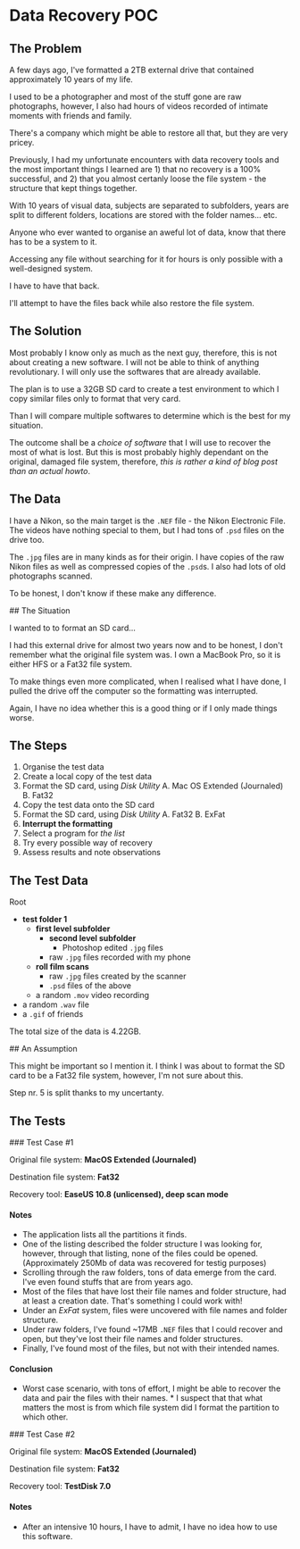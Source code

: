 # Data Recovery POC

## The Problem

A few days ago, I've formatted a 2TB external drive that contained approximately 10 years of my life.

I used to be a photographer and most of the stuff gone are raw photographs, however, I also had hours of videos recorded of intimate moments with friends and family.

There's a company which might be able to restore all that, but they are very pricey.

Previously, I had my unfortunate encounters with data recovery tools and the most important things I learned are 1) that no recovery is a 100% successful, and 2) that you almost certanly loose the file system - the structure that kept things together.

With 10 years of visual data, subjects are separated to subfolders, years are split to different folders, locations are stored with the folder names... etc.

Anyone who ever wanted to organise an aweful lot of data, know that there has to be a system to it.

Accessing any file without searching for it for hours is only possible with a well-designed system.

I have to have that back.

I'll attempt to have the files back while also restore the file system.

## The Solution

Most probably I know only as much as the next guy, therefore, this is not about creating a new software. I will not be able to think of anything revolutionary. I will only use the softwares that are already available.

The plan is to use a 32GB SD card to create a test environment to which I copy similar files only to format that very card.

Than I will compare multiple softwares to determine which is the best for my situation.

The outcome shall be a _choice of software_ that I will use to recover the most of what is lost. But this is most probably highly dependant on the original, damaged file system, therefore, _this is rather a kind of blog post than an actual howto_.

## The Data

I have a Nikon, so the main target is the `.NEF` file - the Nikon Electronic File.
The videos have nothing special to them, but I had tons of `.psd` files on the drive too.

The `.jpg` files are in many kinds as for their origin. I have copies of the raw Nikon files as well as compressed copies of the `.psd`s. I also had lots of old photographs scanned.

To be honest, I don't know if these make any difference.

## The Situation

I wanted to to format an SD card...

I had this external drive for almost two years now and to be honest, I don't remember what the original file system was. I own a MacBook Pro, so it is either HFS or a Fat32 file system.

To make things even more complicated, when I realised what I have done, I pulled the drive off the computer so the formatting was interrupted.

Again, I have no idea whether this is a good thing or if I only made things worse.

## The Steps

1. Organise the test data
2. Create a local copy of the test data
3. Format the SD card, using _Disk Utility_
	A. Mac OS Extended (Journaled)
	B. Fat32
4. Copy the test data onto the SD card
5. Format the SD card, using _Disk Utility_
	A. Fat32
	B. ExFat
6. **Interrupt the formatting**
7. Select a program for _the list_
8. Try every possible way of recovery
9. Assess results and note observations

## The Test Data

Root
- **test folder 1**
	- **first level subfolder**
		- **second level subfolder**
			- Photoshop edited `.jpg` files
		- raw `.jpg` files recorded with my phone
	- **roll film scans**
		- raw `.jpg` files created by the scanner
		- `.psd` files of the above
	- a random `.mov` video recording
- a random `.wav` file
- a `.gif` of friends

The total size of the data is 4.22GB.

## An Assumption

This might be important so I mention it. I think I was about to format the SD card to be a Fat32 file system, however, I'm not sure about this.

Step nr. 5 is split thanks to my uncertanty.

## The Tests

### Test Case #1

Original file system: **MacOS Extended (Journaled)**

Destination file system: **Fat32**

Recovery tool: **EaseUS 10.8 (unlicensed), deep scan mode**

#### Notes
* The application lists all the partitions it finds.
* One of the listing described the folder structure I was looking for, however, through that listing, none of the files could be opened. (Approximately 250Mb of data was recovered for testig purposes)
* Scrolling through the raw folders, tons of data emerge from the card. I've even found stuffs that are from years ago.
* Most of the files that have lost their file names and folder structure, had at least a creation date. That's something I could work with!
* Under an _ExFat_ system, files were uncovered with file names and folder structure.
* Under raw folders, I've found ~17MB `.NEF` files that I could recover and open, but they've lost their file names and folder structures.
* Finally, I've found most of the files, but not with their intended names.

#### Conclusion
* Worst case scenario, with tons of effort, I might be able to recover the data and pair the files with their names.
* I suspect that that what matters the most is from which file system did I format the partition to which other.

### Test Case #2

Original file system: **MacOS Extended (Journaled)**

Destination file system: **Fat32**

Recovery tool: **TestDisk 7.0**

#### Notes
* After an intensive 10 hours, I have to admit, I have no idea how to use this software.

